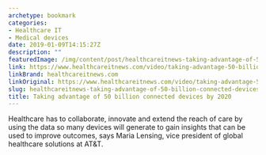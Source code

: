```yaml
---
archetype: bookmark
categories:
- Healthcare IT
- Medical devices
date: 2019-01-09T14:15:27Z
description: ""
featuredImage: /img/content/post/healthcareitnews-taking-advantage-of-50-billion-connected-devices-by-2020.JPG
link: https://www.healthcareitnews.com/video/taking-advantage-50-billion-connected-devices-2020
linkBrand: healthcareitnews.com
linkOriginal: https://www.healthcareitnews.com/video/taking-advantage-50-billion-connected-devices-2020
slug: healthcareitnews-taking-advantage-of-50-billion-connected-devices-by-2020
title: Taking advantage of 50 billion connected devices by 2020
---
```

Healthcare has to collaborate, innovate and extend the reach of care by using the data so many devices will generate to gain insights that can be used to improve outcomes, says Maria Lensing, vice president of global healthcare solutions at AT&T.

